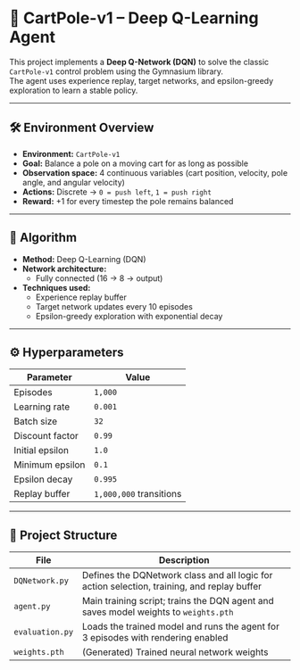 # 🎯 CartPole-v1 – Deep Q-Learning Agent

This project implements a **Deep Q-Network (DQN)** to solve the classic `CartPole-v1` control problem using the Gymnasium library.  
The agent uses experience replay, target networks, and epsilon-greedy exploration to learn a stable policy.

---

## 🛠️ Environment Overview

- **Environment:** `CartPole-v1`
- **Goal:** Balance a pole on a moving cart for as long as possible
- **Observation space:** 4 continuous variables (cart position, velocity, pole angle, and angular velocity)
- **Actions:** Discrete → `0 = push left`, `1 = push right`
- **Reward:** +1 for every timestep the pole remains balanced

---

## 🧠 Algorithm

- **Method:** Deep Q-Learning (DQN)
- **Network architecture:**
  - Fully connected (16 → 8 → output)
- **Techniques used:**
  - Experience replay buffer
  - Target network updates every 10 episodes
  - Epsilon-greedy exploration with exponential decay

---

## ⚙️ Hyperparameters

| Parameter        | Value      |
|------------------|------------|
| Episodes         | `1,000`    |
| Learning rate    | `0.001`    |
| Batch size       | `32`       |
| Discount factor  | `0.99`     |
| Initial epsilon  | `1.0`      |
| Minimum epsilon  | `0.1`      |
| Epsilon decay    | `0.995`    |
| Replay buffer    | `1,000,000` transitions |

---

## 📁 Project Structure

| File           | Description |
|----------------|-------------|
| `DQNetwork.py` | Defines the DQNetwork class and all logic for action selection, training, and replay buffer |
| `agent.py`     | Main training script; trains the DQN agent and saves model weights to `weights.pth` |
| `evaluation.py`| Loads the trained model and runs the agent for 3 episodes with rendering enabled |
| `weights.pth`  | (Generated) Trained neural network weights |
